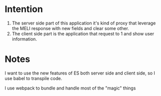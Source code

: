 # Intention
1. The server side part of this application it's kind of proxy that leverage the MELI response with new fields and clear some other.
2. The client side part is the application that request to 1 and show user information.

# Notes
I want to use the new features of ES both server side and client side, so I use babel to transpile code.

I use webpack to bundle and handle most of the "magic" things